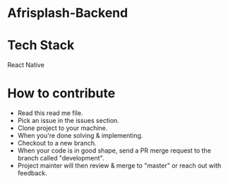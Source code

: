 # Afrisplash-Backend



# Tech Stack
React Native 


# How to contribute

* Read this read me file.
* Pick an issue in the issues section.
* Clone project to your machine.
* When you're done solving & implementing.
* Checkout to a new branch.
* When your code is in good shape, send a PR merge request to the branch called "development".
* Project mainter will then review & merge to "master" or reach out with feedback.
